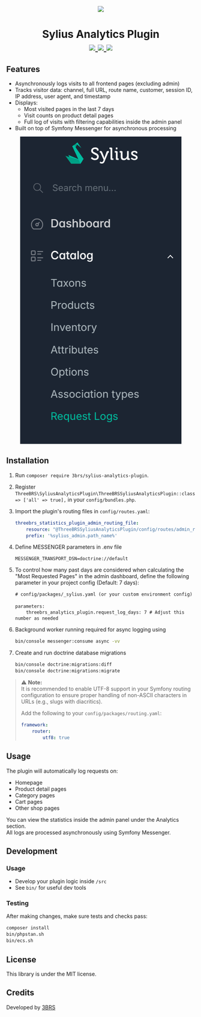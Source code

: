 <p align="center">
    <a href="https://www.3brs.com" target="_blank">
        <img src="https://3brs1.fra1.cdn.digitaloceanspaces.com/3brs/logo/3BRS-logo-sylius-200.png"/>
    </a>
</p>

<h1 align="center">
Sylius Analytics Plugin
<br />
	<a href="https://packagist.org/packages/3brs/sylius-analytics-plugin" title="License" target="_blank">
        <img src="https://img.shields.io/packagist/l/3brs/sylius-analytics-plugin" />
    </a>
    <a href="https://packagist.org/packages/3brs/sylius-analytics-plugin" title="Version" target="_blank">
        <img src="https://img.shields.io/packagist/v/3brs/sylius-analytics-plugin" />
    </a>
    <a href="https://circleci.com/gh/3BRS/sylius-analytics-plugin" title="Build status" target="_blank">
        <img src="https://circleci.com/gh/3BRS/sylius-analytics-plugin.svg?style=shield" />
    </a>
</h1>

## Features

* Asynchronously logs visits to all frontend pages (excluding admin)
* Tracks visitor data: channel, full URL, route name, customer, session ID, IP address, user agent, and timestamp
* Displays:
  - Most visited pages in the last 7 days
  - Visit counts on product detail pages
  - Full log of visits with filtering capabilities inside the admin panel
* Built on top of Symfony Messenger for asynchronous processing

<p align="center">
  <img src="https://github.com/3BRS/sylius-analytics-plugin/blob/AK/doc/admin-dashboard-request-logs.png?raw=true" />
</p>


## Installation

1. Run `composer require 3brs/sylius-analytics-plugin`.
2. Register `ThreeBRS\SyliusAnalyticsPlugin\ThreeBRSSyliusAnalyticsPlugin::class => ['all' => true],` in your `config/bundles.php`.
3. Import the plugin's routing files in `config/routes.yaml`:

    ```yaml
    threebrs_statistics_plugin_admin_routing_file:
        resource: "@ThreeBRSSyliusAnalyticsPlugin/config/routes/admin_routing.yaml"
        prefix: '%sylius_admin.path_name%'
    ```
4. Define MESSENGER parameters in .env file 
    
    ```
    MESSENGER_TRANSPORT_DSN=doctrine://default  

    ```
5. To control how many past days are considered when calculating the "Most Requested Pages" in the admin dashboard, define the following parameter in your project config (Default: 7 days):

    ```
    # config/packages/_sylius.yaml (or your custom environment config)

    parameters:
        threebrs_analytics_plugin.request_log_days: 7 # Adjust this number as needed
    ```
6. Background worker running required for async logging using

    ```bash
    bin/console messenger:consume async -vv
    ```
7. Create and run doctrine database migrations

    ```bash
    bin/console doctrine:migrations:diff
    bin/console doctrine:migrations:migrate
    ```
    
> ⚠️ **Note:**  
> It is recommended to enable UTF-8 support in your Symfony routing configuration to ensure proper handling of non-ASCII characters in URLs (e.g., slugs with diacritics).
>
> Add the following to your `config/packages/routing.yaml`:
>
> ```yaml
> framework:
>     router:
>         utf8: true
> ```

## Usage

The plugin will automatically log requests on:

- Homepage
- Product detail pages
- Category pages
- Cart pages
- Other shop pages

You can view the statistics inside the admin panel under the Analytics section.  
All logs are processed asynchronously using Symfony Messenger.

## Development


### Usage

- Develop your plugin logic inside `/src`
- See `bin/` for useful dev tools

### Testing

After making changes, make sure tests and checks pass:

```bash
composer install
bin/phpstan.sh
bin/ecs.sh
```


License
-------
This library is under the MIT license.

Credits
-------
Developed by [3BRS](https://3brs.com)
